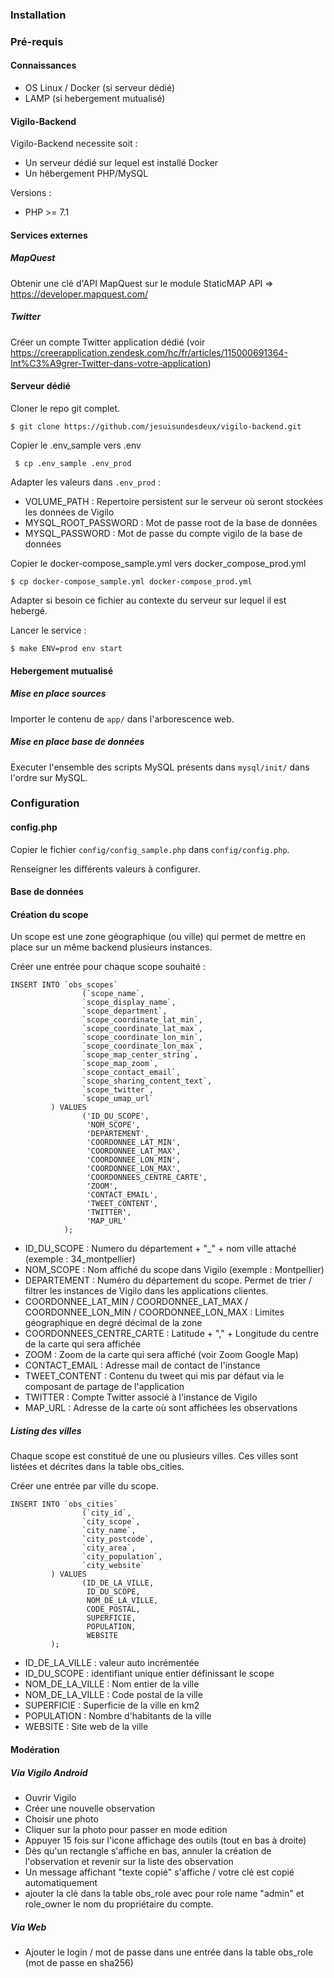 ### Installation

### Pré-requis 

#### Connaissances 

* OS Linux / Docker (si serveur dédié)
* LAMP (si hebergement mutualisé)

#### Vigilo-Backend

Vigilo-Backend necessite soit :
* Un serveur dédié sur lequel est installé Docker
* Un hébergement PHP/MySQL

Versions :
* PHP >= 7.1

#### Services externes

##### MapQuest

Obtenir une clé d'API MapQuest sur le module StaticMAP API => https://developer.mapquest.com/

##### Twitter

Créer un compte Twitter application dédié 
(voir https://creerapplication.zendesk.com/hc/fr/articles/115000691364-Int%C3%A9grer-Twitter-dans-votre-application)

#### Serveur dédié

Cloner le repo git complet.

```
$ git clone https://github.com/jesuisundesdeux/vigilo-backend.git 
```

Copier le .env_sample vers .env

``` $ cp .env_sample .env_prod```

Adapter les valeurs dans ```.env_prod``` :
* VOLUME_PATH : Repertoire persistent sur le serveur  où seront stockées les données de Vigilo 
* MYSQL_ROOT_PASSWORD : Mot de passe root de la base de données 
* MYSQL_PASSWORD : Mot de passe du compte vigilo de la base de données

Copier le docker-compose_sample.yml vers docker_compose_prod.yml

``` $ cp docker-compose_sample.yml docker-compose_prod.yml ```

Adapter si besoin ce fichier au contexte du serveur sur lequel il est hebergé.

Lancer le service :

``` 
$ make ENV=prod env start
```

#### Hebergement mutualisé

##### Mise en place sources

Importer le contenu de ```app/``` dans l'arborescence web.

##### Mise en place base de données

Executer l'ensemble des scripts MySQL présents dans ```mysql/init/``` dans l'ordre sur MySQL.

### Configuration

#### config.php

Copier le fichier ```config/config_sample.php``` dans ```config/config.php```.

Renseigner les différents valeurs à configurer.
 
#### Base de données

#### Création du scope

Un scope est une zone géographique (ou ville) qui permet de mettre en place sur un même backend plusieurs instances.

Créer une entrée pour chaque scope souhaité :
```
INSERT INTO `obs_scopes` 
                (`scope_name`,
                `scope_display_name`,
                `scope_department`,
                `scope_coordinate_lat_min`, 
                `scope_coordinate_lat_max`, 
                `scope_coordinate_lon_min`, 
                `scope_coordinate_lon_max`, 
                `scope_map_center_string`, 
                `scope_map_zoom`, 
                `scope_contact_email`, 
                `scope_sharing_content_text`, 
                `scope_twitter`,
                `scope_umap_url`
         ) VALUES
                ('ID_DU_SCOPE',
                 'NOM_SCOPE',
                 'DEPARTEMENT',
                 'COORDONNEE_LAT_MIN',
                 'COORDONNEE_LAT_MAX', 
                 'COORDONNEE_LON_MIN', 
                 'COORDONNEE_LON_MAX',
                 'COORDONNEES_CENTRE_CARTE',
                 'ZOOM', 
                 'CONTACT_EMAIL', 
                 'TWEET_CONTENT', 
                 'TWITTER',
                 'MAP_URL'
            );
```

* ID_DU_SCOPE : Numero du département + "_" + nom ville attaché (exemple : 34_montpellier)
* NOM_SCOPE : Nom affiché du scope dans Vigilo (exemple : Montpellier)
* DEPARTEMENT : Numéro du département du scope. Permet de trier / filtrer les instances de Vigilo dans les applications clientes.
* COORDONNEE_LAT_MIN / COORDONNEE_LAT_MAX / COORDONNEE_LON_MIN / COORDONNEE_LON_MAX : Limites géographique en degré décimal de la zone
* COORDONNEES_CENTRE_CARTE : Latitude + "," + Longitude du centre de la carte qui sera affichée
* ZOOM : Zoom de la carte qui sera affiché (voir Zoom Google Map)
* CONTACT_EMAIL : Adresse mail de contact de l'instance
* TWEET_CONTENT : Contenu du tweet qui mis par défaut via le composant de partage de l'application
* TWITTER : Compte Twitter associé à l'instance de Vigilo
* MAP_URL : Adresse de la carte où sont affichées les observations

##### Listing des villes

Chaque scope est constitué de une ou plusieurs villes. Ces villes sont listées
et décrites dans la table obs_cities.

Créer une entrée par ville du scope.

```
INSERT INTO `obs_cities`
                (`city_id`,
                `city_scope`,
                `city_name`,
                `city_postcode`,
                `city_area`,
                `city_population`,
                `city_website`
         ) VALUES
                (ID_DE_LA_VILLE,
                 ID_DU_SCOPE,
                 NOM_DE_LA_VILLE,
                 CODE_POSTAL,
                 SUPERFICIE,
                 POPULATION,
                 WEBSITE
         );
```

* ID_DE_LA_VILLE : valeur auto incrémentée
* ID_DU_SCOPE : identifiant unique entier définissant le scope
* NOM_DE_LA_VILLE : Nom entier de la ville
* NOM_DE_LA_VILLE : Code postal de la ville
* SUPERFICIE : Superficie de la ville en km2
* POPULATION : Nombre d'habitants de la ville
* WEBSITE : Site web de la ville

#### Modération

##### Via Vigilo Android

* Ouvrir Vigilo
* Créer une nouvelle observation
* Choisir une photo
* Cliquer sur la photo pour passer en mode edition
* Appuyer 15 fois sur l'icone affichage des outils (tout en bas à droite)
* Dès qu'un rectangle s'affiche en bas, annuler la création de l'observation et revenir sur la liste des observation
* Un message affichant "texte copié" s'affiche / votre clé est copié automatiquement
* ajouter la clé dans la table obs_role avec pour role name "admin" et role_owner le nom du propriétaire du compte.

##### Via Web

* Ajouter le login / mot de passe dans une entrée dans la table obs_role (mot de passe en sha256)






